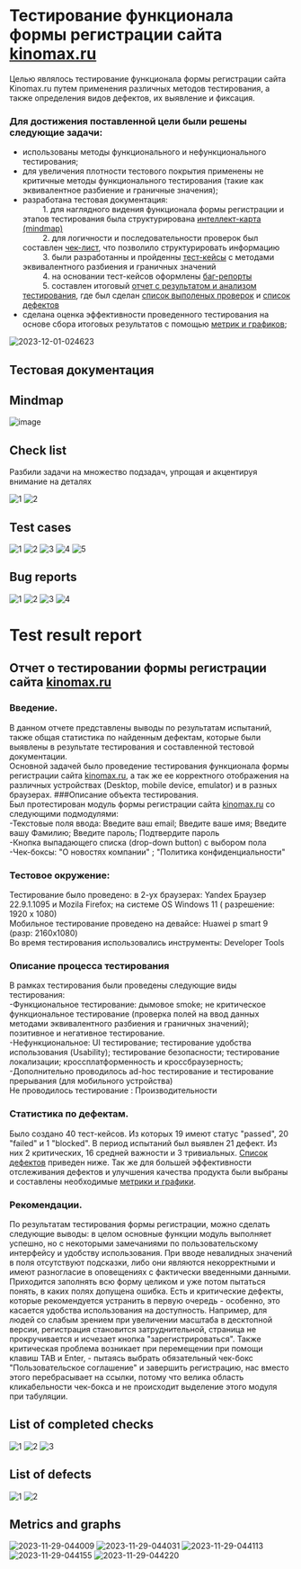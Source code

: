 # <a name="up" /> Тестирование функционала формы регистрации сайта [kinomax.ru](https://kinomax.ru)

Целью  являлось тестирование функционала формы регистрации сайта Kinomax.ru путем применения различных методов тестирования, а также определения видов дефектов, их выявление и фиксация.<br>

### Для достижения поставленной цели были решены следующие  задачи: <br>
- использованы методы функционального и нефункционального тестирования;<br>
- для увеличения плотности тестового покрытия применены не критичные  методы функционального тестирования   (такие как  эквивалентное разбиение и граничные значения);<br>
- разработана тестовая документация:<br>
&nbsp;&nbsp;&nbsp;&nbsp;&nbsp;&nbsp;&nbsp;&nbsp; 1. для наглядного видения функционала формы регистрации и этапов тестирования была структурирована [интеллект-карта (mindmap)](#mind-map) <br>
&nbsp;&nbsp;&nbsp;&nbsp;&nbsp;&nbsp;&nbsp;&nbsp; 2. для логичности и последовательности проверок был составлен  [чек-лист](#check-list), что позволило структурировать информацию<br>
&nbsp;&nbsp;&nbsp;&nbsp;&nbsp;&nbsp;&nbsp;&nbsp; 3. были разработанны и пройденны  [тест-кейсы](#test-cases) с методами эквивалентного разбиения и граничных значений<br>
&nbsp;&nbsp;&nbsp;&nbsp;&nbsp;&nbsp;&nbsp;&nbsp; 4. на основании тест-кейсов оформлены [баг-репорты](#bug-reports)<br>
&nbsp;&nbsp;&nbsp;&nbsp;&nbsp;&nbsp;&nbsp;&nbsp; 5. составлен итоговый  [отчет с результатом и анализом тестирования](#test-result-report), где был сделан [список выполеных проверок](#list-of-completed-checks) и [список дефектов](#list-of-defects) <br>
- сделана оценка эффективности проведенного тестирования на основе сбора итоговых результатов с помощью  [метрик и графиков](#metrics-and-graphs);<br>
  


<img src="https://i.ibb.co/3Yz5TGX/2023-12-01-024623.jpg" alt="2023-12-01-024623" border="0">

## <a name="testings" />Тестовая документация 

## <a name="mind-map" />Mindmap
<img src="https://i.ibb.co/G9gwWHw/image.jpg" alt="image" border="0">

## <a name="check-list" />Check list
Разбили задачи на множество подзадач, упрощая и акцентируя внимание на деталях <br>

<img src="https://i.ibb.co/PYq61fy/1.jpg" alt="1" border="0">
<img src="https://i.ibb.co/5KqhHRY/2.jpg" alt="2" border="0">

## <a name="test-cases" />Test cases

<img src="https://i.ibb.co/NWw5RMD/1.jpg" alt="1" border="0">
<img src="https://i.ibb.co/5x5bHBx/2.jpg" alt="2" border="0">
<img src="https://i.ibb.co/kmXMb0v/3.jpg" alt="3" border="0">
<img src="https://i.ibb.co/3Sh0DFx/4.jpg" alt="4" border="0">
<img src="https://i.ibb.co/xFnFNpr/5.jpg" alt="5" border="0">

## <a name="bug-reports" />Bug reports

<img src="https://i.ibb.co/dfD9wq9/1.jpg" alt="1" border="0">
<img src="https://i.ibb.co/L6z7trg/2.jpg" alt="2" border="0">
<img src="https://i.ibb.co/rmZnqmy/3.jpg" alt="3" border="0">
<img src="https://i.ibb.co/j8vJVhq/4.jpg" alt="4" border="0">

# <a name="test-result-report" />Test result report
## Отчет о тестировании формы регистрации сайта [kinomax.ru](https://kinomax.ru) <br>
 ### Введение.<br>
В данном отчете представлены выводы по результатам испытаний, также общая статистика по  найденным дефектам, которые были выявлены в результате тестирования и составленной тестовой документации. <br>
Основной задачей было проведение  тестирования  функционала формы регистрации сайта [kinomax.ru](https://kinomax.ru), а так же ее корректного отображения на различных устройствах (Desktop, mobile device, emulator) и в разных браузерах.
###Описание объекта тестирования.<br>
Был протестирован модуль формы регистрации сайта [kinomax.ru](https://kinomax.ru) со следующими подмодулями:<br>
-Текстовые поля ввода:   Введите ваш email; Введите ваше имя; Введите вашу Фамилию; Введите пароль; Подтвердите пароль<br>
-Кнопка выпадающего списка (drop-down button) с выбором пола<br>
-Чек-боксы: "О новостях компании" ; "Политика конфиденциальности"<br>
### Тестовое окружение:<br>
Тестирование было проведено: в 2-ух браузерах: Yandex Браузер 22.9.1.1095  и  Mozila Firefox;  на системе OS Windows 11 ( разрешение: 1920 x 1080) <br>
Мобильное тестирование  проведено на девайсе: Huawei p smart 9 (разр: 2160х1080)<br>
Во время тестирования использовались инструменты: Developer Tools<br>
### Описание процесса тестирования<br>
В рамках тестирования  были проведены следующие виды тестирования: <br>
-Функциональное тестирование: дымовое smoke; не критическое функциональное тестирование (проверка полей на ввод данных методами эквивалентного разбиения и граничных значений); позитивное и негативное тестирование.<br>
-Нефункциональное: UI тестирование; тестирование удобства использования (Usability); тестирование безопасности; тестирование локализации; кроссплатформенность и кроссбраузерность;<br>
-Дополнительно проводилось ad-hoc тестирование и тестирование прерывания (для мобильного устройства)<br>
Не проводилось тестирование : Производительности<br>
### Статистика по дефектам. <br>
Было создано 40 тест-кейсов. Из которых 19 имеют статус "passed", 20 "failed" и 1 "blocked". В период испытаний был выявлен 21 дефект. Из них 2 критических, 16 средней важности и 3 тривиальных. [Список дефектов](#list-of-defects) приведен ниже. Так же для большей эффективности отслеживания дефектов и улучшения качества продукта  были выбраны и составлены необходимые [метрики и графики](#metrics-and-graphs). <br> 
### Рекомендации.<br>
 По результатам тестирования формы регистрации, можно сделать следующие выводы: в целом основные функции  модуль выполняет успешно, но с некоторыми замечаниями по пользовательскому интерфейсу и удобству использования.  При вводе невалидных значений в поля отсутствуют подсказки, либо они являются некорректными  и имеют разногласие в оповещениях с фактически введенными данными.  Приходится заполнять всю форму целиком и уже потом пытаться понять, в каких полях допущена ошибка.  Есть и критические дефекты, которые рекомендуется устранить в первую очередь - особенно, это касается  удобства использования на доступность. Например, для людей со слабым зрением при увеличении масштаба в десктопной версии, регистрация становится затруднительной, страница не прокручивается и исчезает кнопка "зарегистрироваться". Также критическая проблема возникает при перемещении при помощи клавиш TAB и Enter, - пытаясь выбрать обязательный чек-бокс "Пользовательское соглашение" и завершить регистрацию, нас вместо этого перебрасывает на ссылки, потому что велика область кликабельности чек-бокса и не происходит выделение этого модуля  при табуляции. <br>

## <a name="list-of-completed-checks" />List of completed checks

<img src="https://i.ibb.co/DfXLvFb/1.jpg" alt="1" border="0">
<img src="https://i.ibb.co/4dR208r/2.jpg" alt="2" border="0">
<img src="https://i.ibb.co/c2fyQ50/3.jpg" alt="3" border="0">


## <a name="list-of-defects" />List of defects

<img src="https://i.ibb.co/k6N7L3B/1.jpg" alt="1" border="0">
<img src="https://i.ibb.co/vPT8KjJ/2.jpg" alt="2" border="0">

## <a name="metrics-and-graphs" /> Metrics and graphs

<img src="https://i.ibb.co/PzG8sbL/2023-11-29-044009.jpg" alt="2023-11-29-044009" border="0">
<img src="https://i.ibb.co/QcJ7vdJ/2023-11-29-044031.jpg" alt="2023-11-29-044031" border="0">
<img src="https://i.ibb.co/Z1s7FKf/2023-11-29-044113.jpg" alt="2023-11-29-044113" border="0">
<img src="https://i.ibb.co/MnZ74gj/2023-11-29-044155.jpg" alt="2023-11-29-044155" border="0">
<img src="https://i.ibb.co/ggVT3z9/2023-11-29-044220.jpg" alt="2023-11-29-044220" border="0">





